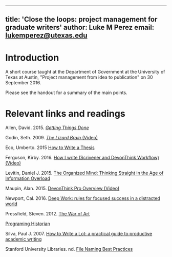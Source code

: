 --- 
title: 'Close the loops: project management for graduate writers'
author: Luke M Perez
email: lukemperez@utexas.edu 
----

# Introduction 
A short course taught at the Department of Government at the University of Texas at Austin, "Project management from idea to publication" on 30 September 2016. 

Please see the handout for a summary of the main points. 

# Relevant links and readings 

Allen, David. 2015. [*Getting Things Done*](https://www.amazon.com/Getting-Things-Done-Stress-Free-Productivity-ebook/dp/B00KWG9M2E/ref=dp_kinw_strp_1)

Godin, Seth. 2009. [*The Lizard Brain* (Video)](https://vimeo.com/5895898)

Eco, Umberto. 2015 [How to Write a Thesis](https://www.amazon.com/How-Write-Thesis-MIT-Press/dp/0262527138/ref=tmm_pap_swatch_0?_encoding=UTF8&qid=1475259673&sr=1-8)

Ferguson, Kirby. 2016. [How I write (Scrivener and DevonThink Workflow) (Video)](https://youtu.be/lvDuVG6J3Xk)

Levitin, Daniel J. 2015. [The Organized Mind: Thinking Straight in the Age of Information Overload](https://www.amazon.com/Organized-Mind-Thinking-Straight-Information/dp/0147516315/ref=asap_bc?ie=UTF8)

Maupin, Alan. 2015. [DevonThink Pro Overview (Video)](https://youtu.be/RqzOUQmRPv8)

Newport, Cal. 2016. [Deep Work: rules for focused success in a distracted world](https://www.amazon.com/Deep-Work-Focused-Success-Distracted/dp/1455586692/ref=sr_1_1_twi_har_1?s=books&ie=UTF8&qid=1475259719&sr=1-1&keywords=deep+work)

Pressfield, Steven. 2012. [The War of Art](https://www.amazon.com/War-Art-Through-Creative-Battles/dp/1936891026/ref=sr_1_1_twi_pap_1?s=books&ie=UTF8&qid=1475259737&sr=1-1&keywords=war+of+art)

[Programing Historian](programinghistorian.org)

Silva, Paul J. 2007. [How to Write a Lot: a practical guide to productive academic writing](https://www.amazon.com/How-Write-Lot-Practical-Productive-ebook/dp/B001Y35G60/ref=pd_sim_351_2?ie=UTF8&pd_rd_i=B001Y35G60&pd_rd_r=ZY127MH3Z4CD0VW1AD37&pd_rd_w=XOdRL&pd_rd_wg=5mzTH&psc=1&refRID=ZY127MH3Z4CD0VW1AD37)


Stanford University Libraries. nd. [File Naming Best Practices](https://library.stanford.edu/research/data-management-services/case-studies/case-study-file-naming-done-well)